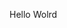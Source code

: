 Hello Wolrd





























































































































































































































































































































































































































































































































































































































































































































































































































































































































































































































































































































































































































































































































































































































































































































































































































































































































































































































































































































































































































































































































































































































































































































































































































































































































































































































































































































































































































































































































































































































































































































































































































































































































































































































































































































































































































































































































































